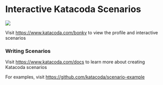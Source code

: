 # Interactive Katacoda Scenarios

[![](http://shields.katacoda.com/katacoda/bonky/count.svg)](https://www.katacoda.com/bonky "Get your profile on Katacoda.com")

Visit https://www.katacoda.com/bonky to view the profile and interactive scenarios

### Writing Scenarios
Visit https://www.katacoda.com/docs to learn more about creating Katacoda scenarios

For examples, visit https://github.com/katacoda/scenario-example
